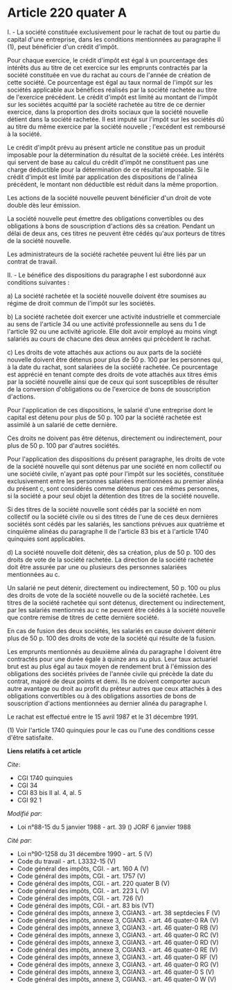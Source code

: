 # Article 220 quater A

I. - La société constituée exclusivement pour le rachat de tout ou partie du capital d'une entreprise, dans les conditions
mentionnées au paragraphe II (1), peut bénéficier d'un crédit d'impôt.

Pour chaque exercice, le crédit d'impôt est égal à un pourcentage des intérêts dus au titre de cet exercice sur les emprunts
contractés par la société constituée en vue du rachat au cours de l'année de création de cette société. Ce pourcentage est
égal au taux normal de l'impôt sur les sociétés applicable aux bénéfices réalisés par la société rachetée au titre de
l'exercice précédent. Le crédit d'impôt est limité au montant de l'impôt sur les sociétés acquitté par la société rachetée au
titre de ce dernier exercice, dans la proportion des droits sociaux que la société nouvelle détient dans la société rachetée.
Il est imputé sur l'impôt sur les sociétés dû au titre du même exercice par la société nouvelle ; l'excédent est remboursé à
la société.

Le crédit d'impôt prévu au présent article ne constitue pas un produit imposable pour la détermination du résultat de la
société créée. Les intérêts qui servent de base au calcul du crédit d'impôt ne constituent pas une charge déductible pour la
détermination de ce résultat imposable. Si le crédit d'impôt est limité par application des dispositions de l'alinéa
précédent, le montant non déductible est réduit dans la même proportion.

Les actions de la société nouvelle peuvent bénéficier d'un droit de vote double dès leur émission.

La société nouvelle peut émettre des obligations convertibles ou des obligations à bons de souscription d'actions dès sa
création. Pendant un délai de deux ans, ces titres ne peuvent être cédés qu'aux porteurs de titres de la société nouvelle.

Les administrateurs de la société rachetée peuvent lui être liés par un contrat de travail.

II. - Le bénéfice des dispositions du paragraphe I est subordonné aux conditions suivantes :

a) La société rachetée et la société nouvelle doivent être soumises au régime de droit commun de l'impôt sur les sociétés.

b) La société rachetée doit exercer une activité industrielle et commerciale au sens de l'article 34 ou une activité
professionnelle au sens du 1 de l'article 92 ou une activité agricole. Elle doit avoir employé au moins vingt salariés au
cours de chacune des deux années qui précèdent le rachat.

c) Les droits de vote attachés aux actions ou aux parts de la société nouvelle doivent être détenus pour plus de 50 p. 100
par les personnes qui, à la date du rachat, sont salariées de la société rachetée. Ce pourcentage est apprécié en tenant
compte des droits de vote attachés aux titres émis par la société nouvelle ainsi que de ceux qui sont susceptibles de
résulter de la conversion d'obligations ou de l'exercice de bons de souscription d'actions.

Pour l'application de ces dispositions, le salarié d'une entreprise dont le capital est détenu pour plus de 50 p. 100 par la
société rachetée est assimilé à un salarié de cette dernière.

Ces droits ne doivent pas être détenus, directement ou indirectement, pour plus de 50 p. 100 par d'autres sociétés.

Pour l'application des dispositions du présent paragraphe, les droits de vote de la société nouvelle qui sont détenus par une
société en nom collectif ou une société civile, n'ayant pas opté pour l'impôt sur les sociétés, constituée exclusivement
entre les personnes salariées mentionnées au premier alinéa du présent c, sont considérés comme détenus par ces mêmes
personnes, si la société a pour seul objet la détention des titres de la société nouvelle.

Si des titres de la société nouvelle sont cédés par la société en nom collectif ou la société civile ou si des titres de
l'une de ces deux dernières sociétés sont cédés par les salariés, les sanctions prévues aux quatrième et cinquième alinéas du
paragraphe II de l'article 83 bis et à l'article 1740 quinquies sont applicables.

d) La société nouvelle doit détenir, dès sa création, plus de 50 p. 100 des droits de vote de la société rachetée. La
direction de la société rachetée doit être assurée par une ou plusieurs des personnes salariées mentionnées au c.

Un salarié ne peut détenir, directement ou indirectement, 50 p. 100 ou plus des droits de vote de la société nouvelle ou de
la société rachetée. Les titres de la société rachetée qui sont détenus, directement ou indirectement, par les salariés
mentionnés au c ne peuvent être cédés à la société nouvelle que contre remise de titres de cette dernière société.

En cas de fusion des deux sociétés, les salariés en cause doivent détenir plus de 50 p. 100 des droits de vote de la société
qui résulte de la fusion.

Les emprunts mentionnés au deuxième alinéa du paragraphe I doivent être contractés pour une durée égale à quinze ans au plus.
Leur taux actuariel brut est au plus égal au taux moyen de rendement brut à l'émission des obligations des sociétés privées
de l'année civile qui précède la date du contrat, majoré de deux points et demi. Ils ne doivent comporter aucun autre
avantage ou droit au profit du prêteur autres que ceux attachés à des obligations convertibles ou à des obligations assorties
de bons de souscription d'actions mentionnées au dernier alinéa du paragraphe I.

Le rachat est effectué entre le 15 avril 1987 et le 31 décembre 1991.

(1) Voir l'article 1740 quinquies pour le cas ou l'une des conditions cesse d'être satisfaite.

**Liens relatifs à cet article**

_Cite_:

  - CGI 1740 quinquies
  - CGI 34
  - CGI 83 bis II al. 4, al. 5
  - CGI 92 1

_Modifié par_:

  - Loi n°88-15 du 5 janvier 1988 - art. 39 () JORF 6 janvier 1988

_Cité par_:

  - Loi n°90-1258 du 31 décembre 1990 - art. 5 (V)
  - Code du travail - art. L3332-15 (V)
  - Code général des impôts, CGI. - art. 160 A (V)
  - Code général des impôts, CGI. - art. 1757 (V)
  - Code général des impôts, CGI. - art. 220 quater B (V)
  - Code général des impôts, CGI. - art. 223 L (V)
  - Code général des impôts, CGI. - art. 726 (V)
  - Code général des impôts, CGI. - art. 83 bis (VT)
  - Code général des impôts, annexe 3, CGIAN3. - art. 38 septdecies F (V)
  - Code général des impôts, annexe 3, CGIAN3. - art. 46 quater-0 RA (V)
  - Code général des impôts, annexe 3, CGIAN3. - art. 46 quater-0 RB (V)
  - Code général des impôts, annexe 3, CGIAN3. - art. 46 quater-0 RC (V)
  - Code général des impôts, annexe 3, CGIAN3. - art. 46 quater-0 RD (V)
  - Code général des impôts, annexe 3, CGIAN3. - art. 46 quater-0 RE (V)
  - Code général des impôts, annexe 3, CGIAN3. - art. 46 quater-0 RF (V)
  - Code général des impôts, annexe 3, CGIAN3. - art. 46 quater-0 RG (V)
  - Code général des impôts, annexe 3, CGIAN3. - art. 46 quater-0 S (V)
  - Code général des impôts, annexe 3, CGIAN3. - art. 46 quater-0 W (V)
